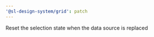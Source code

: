 ```yaml
---
'@sl-design-system/grid': patch
---
```


Reset the selection state when the data source is replaced
